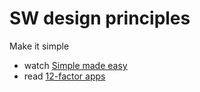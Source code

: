 # SW design principles

Make it simple
* watch [Simple made easy](https://www.infoq.com/presentations/Simple-Made-Easy) 
* read [12-factor apps](https://12factor.net/)